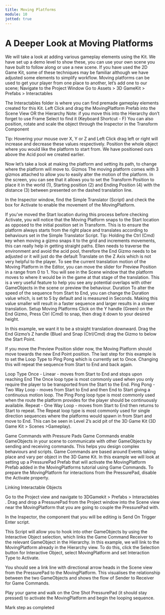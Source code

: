```yaml
---
title: Moving Platforms
module: 10
jotted: true
---
```


# A Deeper Look at Moving Platforms
We will take a look at adding various gameplay elements using the Kit. We have set up a demo level to show these, you can use your own scene you have built to follow along or use a new scene.
If you have used the 2D Game Kit, some of these techniques may be familiar although we have adjusted some elements to simplify workflow.
Moving platforms can be used to get your player from one place to another, let’s add one to our scene;
Navigate to the Project Window
Go to Assets > 3D GameKit > Prefabs > Interactables

The Interactables folder is where you can find premade gameplay elements created for this Kit.
Left Click and drag the MovingPlatform Prefab into the Scene View OR the Hierarchy
Note: if you move this into the Hierarchy don’t forget to use Frame Select to find it (Keyboard Shortcut - F)
You can also position, rotate and scale the object through the Inspector in the Transform Component

Tip: Hovering your mouse over X, Y or Z and Left Click drag left or right will increase and decrease these values respectively.
Position the whole object where you would like the platform to start from.
We have positioned ours above the Acid pool we created earlier.

Now let’s take a look at making the platform and setting its path, to change where the platform will move to.
Gizmos
The moving platform comes with 3 gizmos attached to allow you to easily alter the motion of the platform. In the screen, you can see that it allows you to set the Transform Position to place it in the world (1), Starting position (2) and Ending Position (4) with the distance (3) between presented on the dashed translation line.

In the Inspector window, find the Simple Translator (Script) and check the box for Activate to enable the movement of the MovingPlatform.

If you’ve moved the Start location during this process before checking Activate, you will notice that the Moving Platform snaps to the Start location as opposed to the initial position set in Transform. This is to ensure the platform always starts from the right place and translates according to behaviours set in the Simple Translator Script.
Tip: Holding the Ctrl (Cmd) key when moving a gizmo snaps it to the grid and increments movements, this can really help in getting straight paths.
Ellen needs to traverse the environment and avoid the acid pool, therefore the End Gizmo needs to be adjusted or it will just do the default Translate on the Z Axis which is not very helpful to the player.
To see the current translation motion of the Moving Platform in the Editor, you can move the slider for Preview Position in a range from 0 to 1. You will see in the Scene window that the platform moves to where it would be in the game at that stage of the translation.
This is a very useful feature to help you see any potential overlaps with other GameObjects in the scene or preview the behaviour.
Duration
To alter the speed of the sequence from Start to End, you can change the Duration value which, is set to 5 by default and is measured in Seconds. Making this value smaller will result in a faster sequence and larger results in a slower translation.
Setup Moving Platforms
Click on the Y handle (Green) on the End Gizmo, Press Ctrl (Cmd) to snap, then drag it down to your desired height.

In this example, we want it to be a straight translation downward. Drag the End Gizmo’s Z handle (Blue) and Snap (Ctrl/Cmd) drag the Gizmo to below the Start Point.

If you move the Preview Position slider now, the Moving Platform should move towards the new End Point position.
The last step for this example is to set the Loop Type to Ping Pong which is currently set to Once. Changing this will repeat the sequence from Start to End and back again.

Loop Type
Once - Linear - moves from Start to End and stops upon reaching End
The Once loop type is most commonly used when you only require the player to be transported from the Start to the End.
Ping Pong - Two Way Loop - moves from Start to End and then End to Start giving a continuous motion loop.
The Ping Pong loop type is most commonly used when the route the platform provides for the player should be continuously available.
Repeat - One Way Loop - moves from Start to End then returns to Start to repeat.
The Repeat loop type is most commonly used for single direction sequences where the platforms would spawn in from Start and move to End. This can be seen in Level 2’s acid pit of the 3D Game Kit (3D Game Kit > Scenes >Gameplay).

Game Commands with Pressure Pads
Game Commands enable GameObjects in your scene to communicate with other GameObjects by sending and receiving commands. This helps you design complex behaviours and scripts.
Game Commands are based around Events taking place and vary per object in the 3D Game Kit. In this example we will look at setting up a PressurePad Prefab that will activate the MovingPlatform Prefab added in the MovingPlatforms tutorial using Game Commands.
To prepare the MovingPlatform for interactions from the PressurePad, disable the Activate property.

Linking Interactable Objects

Go to the Project view and navigate to 3DGamekit > Prefabs > Interactables .
Drag and drop a PressurePad from the Project window into the Scene view near the MovingPlatform that you are going to couple the PressurePad with.

In the Inspector, the component that you will be editing is Send On Trigger Enter script.

This Script will allow you to hook into other GameObjects by using the Interactive Object selection, which links the Game Command Receiver to the relevant GameObject in the Hierarchy.
In this example, we will link to the MovingPlatform already in the Hierarchy view.
To do this, click the Selection button for Interactive Object, select MovingPlatform and set Interaction Type to Activate.

You should see a link line with directional arrow heads in the Scene view from the PressurePad to the MovingPlatform. This visualises the relationship between the two GameObjects and shows the flow of Sender to Receiver for Game Commands.

Play your game and walk on the One Shot PressurePad (it should stay pressed) to activate the MovingPlatform and begin the looping sequence.


Mark step as completed
